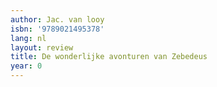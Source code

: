 ```yaml
---
author: Jac. van looy
isbn: '9789021495378'
lang: nl
layout: review
title: De wonderlijke avonturen van Zebedeus
year: 0
---
```


